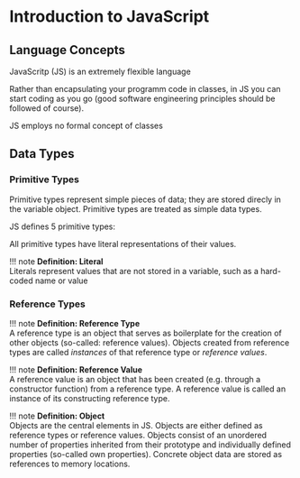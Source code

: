 # Introduction to JavaScript

## Language Concepts

JavaScritp (JS) is an extremely flexible language

Rather than encapsulating your programm code in classes, in JS you can start coding as you go (good software engineering principles should be followed of course).

JS employs no formal concept of classes




## Data Types

### Primitive Types

Primitive types represent simple pieces of data; they are stored direcly in the variable object. 
Primitive types are treated as simple data types.

JS defines 5 primitive types:

All primitive types have literal representations of their values.

!!! note
    __Definition: Literal__  
    Literals represent values that are not stored in a variable, such as a hard-coded name or value 


### Reference Types

!!! note
    __Definition: Reference Type__  
    A reference type is an object that serves as boilerplate for the creation of other objects (so-called: reference values). 
    Objects created from reference types are called _instances_ of that reference type or _reference values_.

 

!!! note
    __Definition: Reference Value__  
    A reference value is an object that has been created (e.g. through a constructor function) from a reference type. 
    A reference value is called an instance of its constructing reference type.


!!! note
    __Definition: Object__  
    Objects are the central elements in JS. 
    Objects are either defined as reference types or reference values.
    Objects consist of an unordered number of properties inherited from their prototype and individually defined properties (so-called own properties).
    Concrete object data are stored as references to memory locations.


